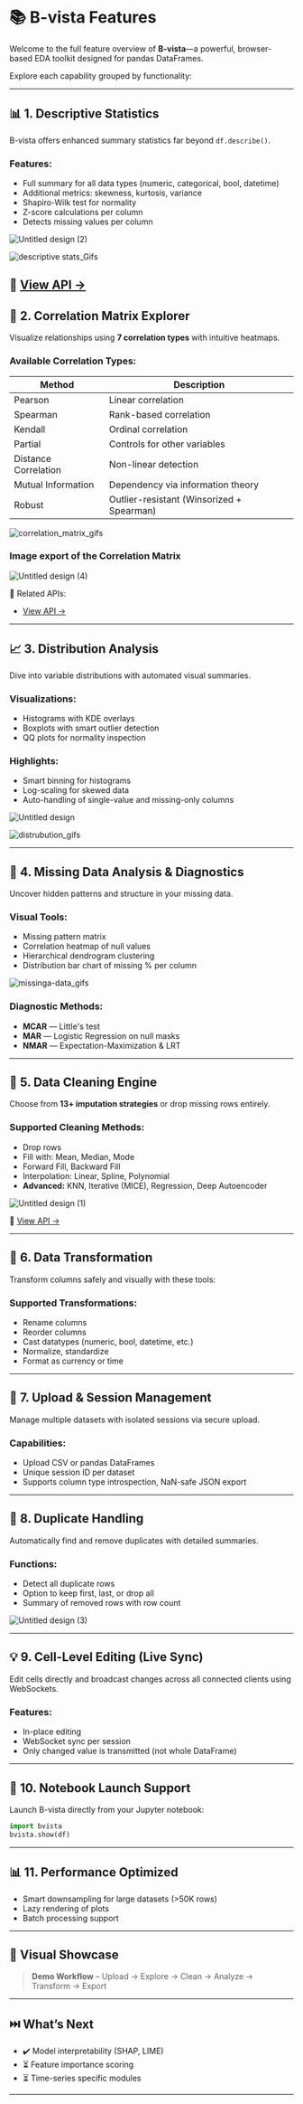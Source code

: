 # 📚 B-vista Features

Welcome to the full feature overview of **B-vista**—a powerful, browser-based EDA toolkit designed for pandas DataFrames.

Explore each capability grouped by functionality:

---

## 📊 1. Descriptive Statistics

B-vista offers enhanced summary statistics far beyond `df.describe()`.

### Features:
- Full summary for all data types (numeric, categorical, bool, datetime)
- Additional metrics: skewness, kurtosis, variance
- Shapiro-Wilk test for normality
- Z-score calculations per column
- Detects missing values per column


![Untitled design (2)](https://github.com/user-attachments/assets/511e124c-c1c4-45db-87a1-5424eb26fbfc)





![descriptive stats_Gifs](https://github.com/user-attachments/assets/78dc17f3-5ff3-47ae-a9be-34ff637a14c5)



🔗 [View API →](https://github.com/Baci-Ak/b-vista/blob/main/backend/models/descriptive_stats.py)
---

## 🔗 2. Correlation Matrix Explorer

Visualize relationships using **7 correlation types** with intuitive heatmaps.

### Available Correlation Types:
| Method              | Description |
|---------------------|-------------|
| Pearson             | Linear correlation |
| Spearman            | Rank-based correlation |
| Kendall             | Ordinal correlation |
| Partial             | Controls for other variables |
| Distance Correlation| Non-linear detection |
| Mutual Information  | Dependency via information theory |
| Robust              | Outlier-resistant (Winsorized + Spearman) |

![correlation_matrix_gifs](https://github.com/user-attachments/assets/8e59a3bf-d6a1-4eb8-a255-190dc4106abc)

### Image export of the Correlation Matrix

![Untitled design (4)](https://github.com/user-attachments/assets/a4eaea0c-71d3-4316-b394-68b943ba950b)

🔗 Related APIs:  
- [View API →](https://github.com/Baci-Ak/b-vista/blob/main/backend/routes/data_routes.py)  
---

## 📈 3. Distribution Analysis

Dive into variable distributions with automated visual summaries.

### Visualizations:
- Histograms with KDE overlays
- Boxplots with smart outlier detection
- QQ plots for normality inspection

### Highlights:
- Smart binning for histograms
- Log-scaling for skewed data
- Auto-handling of single-value and missing-only columns

 ![Untitled design](https://github.com/user-attachments/assets/faf457b3-2d1d-48f2-a3bf-696541b40e91)

![distrubution_gifs](https://github.com/user-attachments/assets/912bdfe3-82e9-42d9-81ff-1eb3dd851e71)



---

## 🦼️ 4. Missing Data Analysis & Diagnostics

Uncover hidden patterns and structure in your missing data.

### Visual Tools:
- Missing pattern matrix
- Correlation heatmap of null values
- Hierarchical dendrogram clustering
- Distribution bar chart of missing % per column

![missinga-data_gifs](https://github.com/user-attachments/assets/fa2a8b08-d6d7-4551-9eea-a57768b34fe3)


### Diagnostic Methods:
- **MCAR** — Little's test
- **MAR** — Logistic Regression on null masks
- **NMAR** — Expectation-Maximization & LRT

 

---

## 🧪 5. Data Cleaning Engine

Choose from **13+ imputation strategies** or drop missing rows entirely.

### Supported Cleaning Methods:
- Drop rows
- Fill with: Mean, Median, Mode
- Forward Fill, Backward Fill
- Interpolation: Linear, Spline, Polynomial
- **Advanced:** KNN, Iterative (MICE), Regression, Deep Autoencoder


![Untitled design (1)](https://github.com/user-attachments/assets/bba2612e-0f48-46d8-89e0-d9ea657805f5)


🔗 [View API →](https://github.com/Baci-Ak/b-vista/blob/main/backend/routes/data_routes.py) 

---

## 🔁 6. Data Transformation

Transform columns safely and visually with these tools:

### Supported Transformations:
- Rename columns
- Reorder columns
- Cast datatypes (numeric, bool, datetime, etc.)
- Normalize, standardize
- Format as currency or time

---

## 📂 7. Upload & Session Management

Manage multiple datasets with isolated sessions via secure upload.

### Capabilities:
- Upload CSV or pandas DataFrames
- Unique session ID per dataset
- Supports column type introspection, NaN-safe JSON export


---

## 🧬 8. Duplicate Handling

Automatically find and remove duplicates with detailed summaries.

### Functions:
- Detect all duplicate rows
- Option to keep first, last, or drop all
- Summary of removed rows with row count

 
![Untitled design (3)](https://github.com/user-attachments/assets/2409c6fe-5cbb-444c-9dab-6bc22f21d5ad)

---

## 💡 9. Cell-Level Editing (Live Sync)

Edit cells directly and broadcast changes across all connected clients using WebSockets.

### Features:
- In-place editing
- WebSocket sync per session
- Only changed value is transmitted (not whole DataFrame)

---

## 🧪 10. Notebook Launch Support

Launch B-vista directly from your Jupyter notebook:

```python
import bvista
bvista.show(df)
```

---

## 📊 11. Performance Optimized

- Smart downsampling for large datasets (>50K rows)
- Lazy rendering of plots
- Batch processing support

---

## 📸 Visual Showcase


> **Demo Workflow** – Upload → Explore → Clean → Analyze → Transform → Export

---

## ⏭️ What’s Next

- ✔️ Model interpretability (SHAP, LIME)
- ⏳ Feature importance scoring
- ⏳ Time-series specific modules

---

